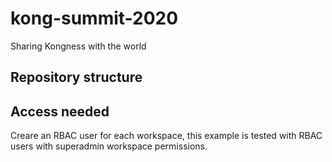 # kong-summit-2020

Sharing Kongness with the world

## Repository structure


## Access needed

Creare an RBAC user for each workspace, this example is tested with RBAC users 
with superadmin workspace permissions.

